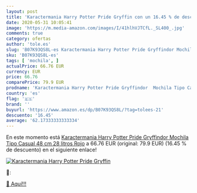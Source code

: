 ```yaml
---
layout: post
title: 'Karactermania Harry Potter Pride Gryffin con un 16.45 % de descuento'
date: 2020-05-31 10:05:41
image: 'https://m.media-amazon.com/images/I/41hlhVJTCfL._SL400_.jpg'
comments: true
category: ofertas
author: 'tole.es'
slug: 'B07K93QS8L-es Karactermania Harry Potter Pride Gryffindor Mochila Tipo...'
sku: 'B07K93QS8L-es'
tags: [ 'mochila', ]
actualPrice: 66.76 EUR
currency: EUR
price: 66.76
comparePrice: 79.9 EUR
prodname: 'Karactermania Harry Potter Pride Gryffindor  Mochila Tipo Casual  48 cm  28 litros  Rojo'
country: 'es'
flag: '🇪🇸'
brand: ''
buyurl: 'https://www.amazon.es/dp/B07K93QS8L/?tag=tolees-21'
descuento: '16.45'
average: '62.17333333333334'
---
```


En este momento está [Karactermania Harry Potter Pride Gryffindor  Mochila Tipo Casual  48 cm  28 litros  Rojo](https://www.amazon.es/dp/B07K93QS8L/?tag=tolees-21) a 66.76 EUR (original: 79.9 EUR) (16.45 %  de descuento) en el siguiente enlace!

[![Karactermania Harry Potter Pride Gryffin](https://m.media-amazon.com/images/I/41hlhVJTCfL._SL400_.jpg)](https://www.amazon.es/dp/B07K93QS8L/?tag=tolees-21)

🔎:


[🛒 Aquí!!!](https://www.amazon.es/dp/B07K93QS8L/?tag=tolees-21)
